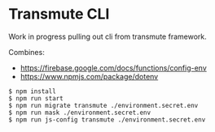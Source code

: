 # Transmute CLI

Work in progress pulling out cli from transmute framework.

Combines:

- https://firebase.google.com/docs/functions/config-env
- https://www.npmjs.com/package/dotenv

```
$ npm install
$ npm run start
$ npm run migrate transmute ./environment.secret.env
$ npm run mask ./environment.secret.env
$ npm run js-config transmute ./environment.secret.env
```